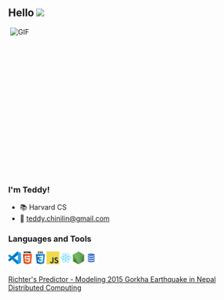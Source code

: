 ## Hello <img src="https://media.giphy.com/media/hvRJCLFzcasrR4ia7z/giphy.gif" width="25px">
<img align="right" alt="GIF" src="https://github.com/abhisheknaiidu/abhisheknaiidu/blob/master/code.gif?raw=true" width="500" height="320" />

### I'm Teddy!
- 📚 Harvard CS
- 📧 teddy.chinilin@gmail.com

### Languages and Tools

<img align="left" alt="Visual Studio Code" width="26px" src="https://raw.githubusercontent.com/github/explore/80688e429a7d4ef2fca1e82350fe8e3517d3494d/topics/visual-studio-code/visual-studio-code.png" />
<img align="left" alt="HTML5" width="26px" src="https://raw.githubusercontent.com/github/explore/80688e429a7d4ef2fca1e82350fe8e3517d3494d/topics/html/html.png" />
<img align="left" alt="CSS3" width="26px" src="https://raw.githubusercontent.com/github/explore/80688e429a7d4ef2fca1e82350fe8e3517d3494d/topics/css/css.png" />
<img align="left" alt="JavaScript" width="26px" src="https://raw.githubusercontent.com/github/explore/80688e429a7d4ef2fca1e82350fe8e3517d3494d/topics/javascript/javascript.png" />
<img align="left" alt="React" width="26px" src="https://raw.githubusercontent.com/github/explore/80688e429a7d4ef2fca1e82350fe8e3517d3494d/topics/react/react.png" />
<img align="left" alt="Node.js" width="26px" src="https://raw.githubusercontent.com/github/explore/80688e429a7d4ef2fca1e82350fe8e3517d3494d/topics/nodejs/nodejs.png" />
<img align="left" alt="SQL" width="26px" src="https://raw.githubusercontent.com/github/explore/80688e429a7d4ef2fca1e82350fe8e3517d3494d/topics/sql/sql.png" />
<br>
<br>

[Richter's Predictor - Modeling 2015 Gorkha Earthquake in Nepal](https://docs.google.com/presentation/d/19W-lLmL2Lg8UB7Y8ctB-yNW-znjQY09R/edit?usp=sharing&ouid=111772512323924087414&rtpof=true&sd=true)
<br>
[Distributed Computing]([https://drive.google.com/file/d/1wm2CL7ct5qC0D4SWXU8YmUKI66SBg4ph/view?usp=drive_link](https://drive.google.com/file/d/1KYth_tF1S6hgsRqrhvLypmrgrZbgPsy6/view?usp=sharing)https://drive.google.com/file/d/1KYth_tF1S6hgsRqrhvLypmrgrZbgPsy6/view?usp=sharing)

